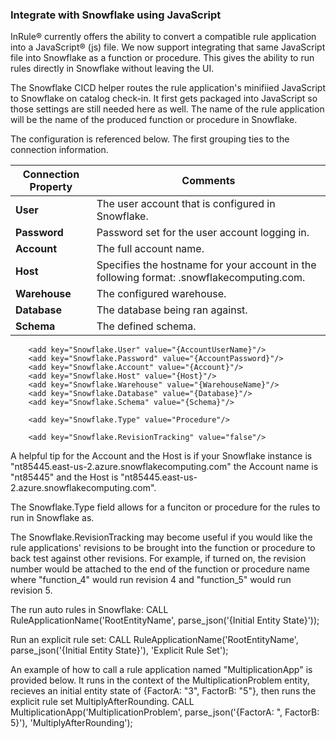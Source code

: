 ### Integrate with Snowflake using JavaScript

InRule® currently offers the ability to convert a compatible rule application into a JavaScript® (js) file. We now support integrating that same JavaScript file into Snowflake as a function or procedure. This gives the ability to run rules directly in Snowflake without leaving the UI.

The Snowflake CICD helper routes the rule application's minifiied JavaScript to Snowflake on catalog check-in. It first gets packaged into JavaScript so those settings are still needed here as well. The name of the rule application will be the name of the produced function or procedure in Snowflake. 

The configuration is referenced below. The first grouping ties to the connection information. 

|Connection Property | Comments
--- | ---
|**User**| The user account that is configured in Snowflake.
|**Password**| Password set for the user account logging in.
|**Account**| The full account name.
|**Host**| Specifies the hostname for your account in the following format: <ACCOUNT>.snowflakecomputing.com.
|**Warehouse**| The configured warehouse.
|**Database**| The database being ran against.
|**Schema**| The defined schema.

````
	<add key="Snowflake.User" value="{AccountUserName}"/>
	<add key="Snowflake.Password" value="{AccountPassword}"/>
	<add key="Snowflake.Account" value="{Account}"/>
	<add key="Snowflake.Host" value="{Host}"/>
	<add key="Snowflake.Warehouse" value="{WarehouseName}"/>
	<add key="Snowflake.Database" value="{Database}"/>
	<add key="Snowflake.Schema" value="{Schema}"/>
  
	<add key="Snowflake.Type" value="Procedure"/>
	
	<add key="Snowflake.RevisionTracking" value="false"/>
````

A helpful tip for the Account and the Host is if your Snowflake instance is "nt85445.east-us-2.azure.snowflakecomputing.com" the Account name is "nt85445" and the Host is "nt85445.east-us-2.azure.snowflakecomputing.com".

The Snowflake.Type field allows for a funciton or procedure for the rules to run in Snowflake as. 

The Snowflake.RevisionTracking may become useful if you would like the rule applications' revisions to be brought into the function or procedure to back test against other revisions. For example, if turned on, the revision number would be attached to the end of the function or procedure name where "function_4" would run revision 4 and "function_5" would run revision 5.

The run auto rules in Snowflake:
CALL RuleApplicationName('RootEntityName', parse_json('{Initial Entity State}'));

Run an explicit rule set:
CALL RuleApplicationName('RootEntityName', parse_json('{Initial Entity State}'), 'Explicit Rule Set');

An example of how to call a rule application named "MultiplicationApp" is provided below. It runs in the context of the MultiplicationProblem entity, recieves an initial entity state of {FactorA: "3", FactorB: "5"}, then runs the explicit rule set MultiplyAfterRounding.
CALL MultiplicationApp('MultiplicationProblem', parse_json('{FactorA: ", FactorB: 5}'), 'MultiplyAfterRounding');
